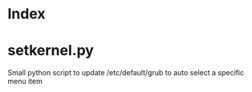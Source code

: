 # Index

setkernel.py
============

Small python script to update /etc/default/grub to auto select a specific menu item
